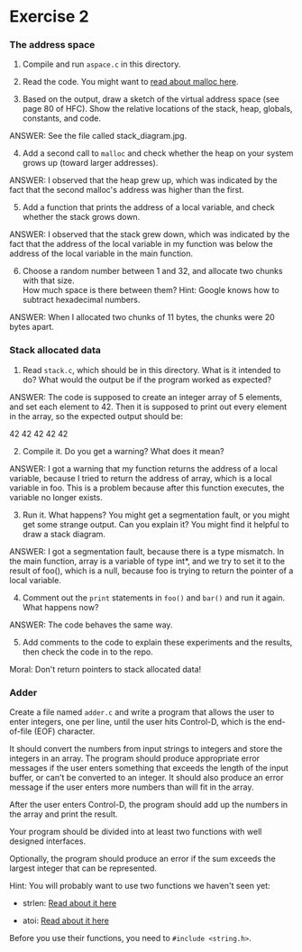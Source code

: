 # Exercise 2

### The address space

1. Compile and run `aspace.c` in this directory.

2. Read the code.  You might want to [read about malloc here](https://www.tutorialspoint.com/c_standard_library/c_function_malloc.htm).

3. Based on the output, draw a sketch of the virtual address space (see page 80 of HFC).  Show the relative locations of the stack, heap, globals, constants, and code.

ANSWER: See the file called stack_diagram.jpg.

4. Add a second call to `malloc` and check whether the heap on your system grows up (toward larger addresses).  

ANSWER: I observed that the heap grew up, which was indicated by the fact that the second malloc's address was higher than the first.

5. Add a function that prints the address of a local variable, and check whether the stack grows down.  

ANSWER: I observed that the stack grew down, which was indicated by the fact that the address of the local variable in my function was below the address of the local variable in the main function.

6. Choose a random number between 1 and 32, and allocate two chunks with that size.  
How much space is there between them?  Hint: Google knows how to subtract hexadecimal numbers.

ANSWER: When I allocated two chunks of 11 bytes, the chunks were 20 bytes apart.

### Stack allocated data

1.  Read `stack.c`, which should be in this directory.  What is it
intended to do?  What would the output be if the program worked as
expected?

ANSWER: The code is supposed to create an integer array of 5 elements, and set each element to 42. Then it is supposed to print out every element in the array, so the expected output should be:

42
42
42
42
42

2.  Compile it.  Do you get a warning?  What does it mean?

ANSWER: I got a warning that my function returns the address of a local variable, because I tried to return the address of array, which is a local variable in foo. This is a problem because after this function executes, the variable no longer exists.

3.  Run it.  What happens?  You might get a segmentation fault, or you might get
some strange output.  Can you explain it?  You might find it
helpful to draw a stack diagram.

ANSWER: I got a segmentation fault, because there is a type mismatch. In the main function, array is a variable of type int*, and we try to set it to the result of foo(), which is a null, because foo is trying to return the pointer of a local variable.

4.  Comment out the `print` statements in `foo()` and `bar()` and run
it again.  What happens now?

ANSWER: The code behaves the same way.

5.  Add comments to the code to explain these experiments and the results,
then check the code in to the repo.

Moral: Don't return pointers to stack allocated data!


### Adder

Create a file named `adder.c` and write a program that allows the user to enter integers, one per line, until the user hits Control-D, which is the end-of-file (EOF) character.

It should convert the numbers from input strings to integers and store the integers in an array.  The program should produce appropriate error messages if the user enters something that exceeds the length of the input buffer, or can't be converted to an integer.  It should also produce an error message if the user enters more numbers than will fit in the array.

After the user enters Control-D, the program should add up the numbers in the array and print the result.  

Your program should be divided into at least two functions with well designed interfaces.

Optionally, the program should produce an error if the sum exceeds the largest integer that can be represented.

Hint: You will probably want to use two functions we haven't seen yet:

* strlen: [Read about it here](https://www.tutorialspoint.com/c_standard_library/c_function_strlen.htm)

* atoi: [Read about it here](https://www.tutorialspoint.com/c_standard_library/c_function_atoi.htm)

Before you use their functions, you need to `#include <string.h>`.
